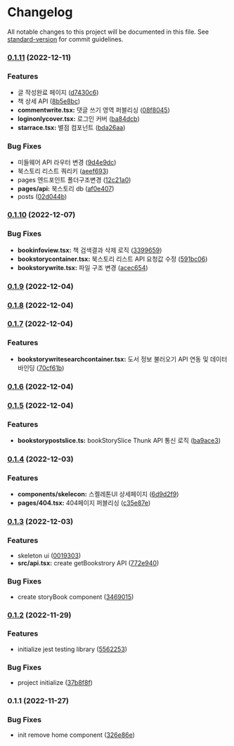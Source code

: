 # Changelog

All notable changes to this project will be documented in this file. See [standard-version](https://github.com/conventional-changelog/standard-version) for commit guidelines.

### [0.1.11](https://github.com/K-Soo/story-book/compare/v0.1.10...v0.1.11) (2022-12-11)


### Features

* 글 작성완료 페이지 ([d7430c6](https://github.com/K-Soo/story-book/commit/d7430c66998c328d2da091330b06d5ba5dfd9b0d))
* 책 상세 API ([8b5e8bc](https://github.com/K-Soo/story-book/commit/8b5e8bc60a4fabdccf89152177123b74396afa19))
* **commentwrite.tsx:** 댓글 쓰기 영역 퍼블리싱 ([08f8045](https://github.com/K-Soo/story-book/commit/08f8045b013c2661167c162a4035b1f6579a94f5))
* **loginonlycover.tsx:** 로그인 커버 ([ba84dcb](https://github.com/K-Soo/story-book/commit/ba84dcbfb1afd42ba563d682c52ef9b1facb0bf4))
* **starrace.tsx:** 별점 컴포넌트 ([bda26aa](https://github.com/K-Soo/story-book/commit/bda26aa780d6590ad39bb116b272b92a7721efcd))


### Bug Fixes

* 미들웨어 API 라우터 변경 ([9d4e9dc](https://github.com/K-Soo/story-book/commit/9d4e9dc59a8e54e276e20f6b51d9e058726c2878))
* 북스토리 리스트 쿼리키 ([aeef693](https://github.com/K-Soo/story-book/commit/aeef69324981885dac598a4e21936baa6e3a4250))
* pages 엔드포인트 폴더구조변경 ([12c21a0](https://github.com/K-Soo/story-book/commit/12c21a0270b108e475b689ff5c9c651393906d46))
* **pages/api:** 북스토리 db ([af0e407](https://github.com/K-Soo/story-book/commit/af0e407fb68611bb24ebe1b30bf05bc01bba78de))
* posts ([02d044b](https://github.com/K-Soo/story-book/commit/02d044bd2bf8f79b57151c74845c24bf017db963))

### [0.1.10](https://github.com/K-Soo/story-book/compare/v0.1.9...v0.1.10) (2022-12-07)


### Bug Fixes

* **bookinfoview.tsx:** 책 검색결과 삭제 로직 ([3399659](https://github.com/K-Soo/story-book/commit/3399659327128d767384def95027d7a05e40e4c0))
* **bookstorycontainer.tsx:** 북스토리 리스트 API 요청값 수정 ([591bc06](https://github.com/K-Soo/story-book/commit/591bc06c9a2e44d55ce54219afead31a3313aec2))
* **bookstorywrite.tsx:** 파일 구조 변경 ([acec654](https://github.com/K-Soo/story-book/commit/acec654cd48bbdc37ea01ecb640e776f007139f2))

### [0.1.9](https://github.com/K-Soo/story-book/compare/v0.1.8...v0.1.9) (2022-12-04)

### [0.1.8](https://github.com/K-Soo/story-book/compare/v0.1.7...v0.1.8) (2022-12-04)

### [0.1.7](https://github.com/K-Soo/story-book/compare/v0.1.6...v0.1.7) (2022-12-04)


### Features

* **bookstorywritesearchcontainer.tsx:** 도서 정보 불러오기 API 연동 및 데이터 바인딩 ([70cf61b](https://github.com/K-Soo/story-book/commit/70cf61bd8070130dfe74a1d0eeabbfbd1db8d3ac))

### [0.1.6](https://github.com/K-Soo/story-book/compare/v0.1.5...v0.1.6) (2022-12-04)

### [0.1.5](https://github.com/K-Soo/story-book/compare/v0.1.4...v0.1.5) (2022-12-04)


### Features

* **bookstorypostslice.ts:** bookStorySlice Thunk API 통신 로직 ([ba9ace3](https://github.com/K-Soo/story-book/commit/ba9ace3f3df4ecc9c026a78f9d89772ae56ef49e))

### [0.1.4](https://github.com/K-Soo/story-book/compare/v0.1.3...v0.1.4) (2022-12-03)


### Features

* **components/skelecon:** 스켈레톤UI 상세페이지 ([6d9d2f9](https://github.com/K-Soo/story-book/commit/6d9d2f9bf8659c66978461d229fcea6446f3fbb3))
* **pages/404.tsx:** 404페이지 퍼블리싱 ([c35e87e](https://github.com/K-Soo/story-book/commit/c35e87e437bcc8da41959c44b387d431201a928c))

### [0.1.3](https://github.com/K-Soo/story-book/compare/v0.1.2...v0.1.3) (2022-12-03)


### Features

* skeleton ui ([0019303](https://github.com/K-Soo/story-book/commit/0019303e9647651c4593b51696df16c0091a8b99))
* **src/api.tsx:** create getBookstrory API ([772e940](https://github.com/K-Soo/story-book/commit/772e940bfd3681444068c2e30565dc27ec95cd1e))


### Bug Fixes

* create storyBook component ([3469015](https://github.com/K-Soo/story-book/commit/3469015329c2c4f7444a523675a6cb6415b7b140))

### [0.1.2](https://github.com/K-Soo/story-book/compare/v0.1.1...v0.1.2) (2022-11-29)


### Features

* initialize jest testing library ([5562253](https://github.com/K-Soo/story-book/commit/556225327410d1e405a6661fe67a3fb8ab0c388f))


### Bug Fixes

* project initialize ([37b8f8f](https://github.com/K-Soo/story-book/commit/37b8f8fcf8060d90ed52f62401ca31654356b507))

### 0.1.1 (2022-11-27)


### Bug Fixes

* init remove home component ([326e86e](https://github.com/K-Soo/story-book/commit/326e86e709a840bff37c01cde58e1ff801575fca))
